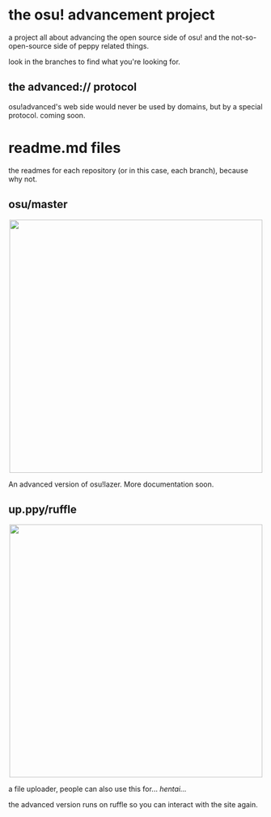 # the osu! advancement project
a project all about advancing the open source side of osu! and the not-so-open-source side of peppy related things.

look in the branches to find what you're looking for.

## the advanced:// protocol
osu!advanced's web side would never be used by domains, but by a special protocol.
coming soon.
# readme.md files
the readmes for each repository (or in this case, each branch), because why not.
## osu/master
<p align="center">
  <img width="500px" src="assets/lazer.png">
</p>

An advanced version of osu!lazer. More documentation soon.

## up.ppy/ruffle
<p align="center">
  <img width="500px" src="https://up.ppy.sh/img/header.png">
</p>

a file uploader, people can also use this for... *hentai...*


the advanced version runs on ruffle so you can interact with the site again.
